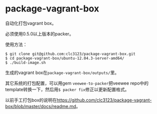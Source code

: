 package-vagrant-box
===================

自动化打包vagrant box。

必须使用0.5.0以上版本的packer。

使用方法：

    $ git clone git@github.com:clc3123/package-vagrant-box.git
    $ cd package-vagrant-box/ubuntu-12.04.3-server-amd64/
    $ ./build-image.sh
    
生成的vagrant box在`package-vagrant-box/outputs/`里。

其它系统的打包配置，可以用gem `veewee-to-packer`把veewee repo中的template转换一下，然后用`$ packer fix`修正以更新配置格式。

以前手工打包box的说明在<https://github.com/clc3123/package-vagrant-box/blob/master/docs/readme.md>。
